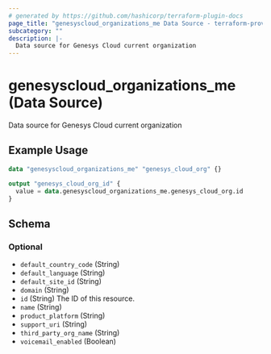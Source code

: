 ```yaml
---
# generated by https://github.com/hashicorp/terraform-plugin-docs
page_title: "genesyscloud_organizations_me Data Source - terraform-provider-genesyscloud"
subcategory: ""
description: |-
  Data source for Genesys Cloud current organization
---
```


# genesyscloud_organizations_me (Data Source)

Data source for Genesys Cloud current organization

## Example Usage

```terraform
data "genesyscloud_organizations_me" "genesys_cloud_org" {}

output "genesys_cloud_org_id" {
  value = data.genesyscloud_organizations_me.genesys_cloud_org.id
}
```

<!-- schema generated by tfplugindocs -->
## Schema

### Optional

- `default_country_code` (String)
- `default_language` (String)
- `default_site_id` (String)
- `domain` (String)
- `id` (String) The ID of this resource.
- `name` (String)
- `product_platform` (String)
- `support_uri` (String)
- `third_party_org_name` (String)
- `voicemail_enabled` (Boolean)


